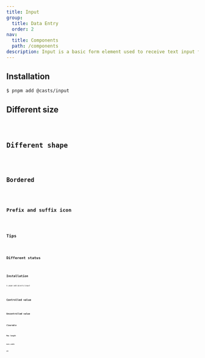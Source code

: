 ```yaml
---
title: Input
group:
  title: Data Entry
  order: 2
nav:
  title: Components
  path: /components
description: Input is a basic form element used to receive text input from the user.
---
```


## Installation

```bash
$ pnpm add @casts/input
```

## Different size

<code src="../examples/different-size" />

## Different shape

<code src="../examples/different-shape" />

## Bordered

<code src="../examples/bordered.tsx" />

## Prefix and suffix icon

<code src="../examples/with-icon" />

## Tips

<code src="../examples/tips" />

## Different status

<code src="../examples/different-status" />

## Installation

```bash
$ pnpm add @casts/input
```

<code src="../examples/disabled" />

## Controlled value

<code src="../examples/controlled" />

## Uncontrolled value

<code src="../examples/uncontrolled" />

## Clearable

<code src="../examples/clearable" />

## Max length

<code src="../examples/max-length" />

## Auto width

<code src="../examples/auto-width" />

## API

<API src="@casts/input"></API>
